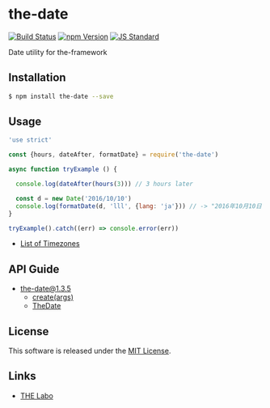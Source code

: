 the-date
==========

<!---
This file is generated by ape-tmpl. Do not update manually.
--->

<!-- Badge Start -->
<a name="badges"></a>

[![Build Status][bd_travis_shield_url]][bd_travis_url]
[![npm Version][bd_npm_shield_url]][bd_npm_url]
[![JS Standard][bd_standard_shield_url]][bd_standard_url]

[bd_repo_url]: https://github.com/the-labo/the-date
[bd_travis_url]: http://travis-ci.org/the-labo/the-date
[bd_travis_shield_url]: http://img.shields.io/travis/the-labo/the-date.svg?style=flat
[bd_travis_com_url]: http://travis-ci.com/the-labo/the-date
[bd_travis_com_shield_url]: https://api.travis-ci.com/the-labo/the-date.svg?token=
[bd_license_url]: https://github.com/the-labo/the-date/blob/master/LICENSE
[bd_codeclimate_url]: http://codeclimate.com/github/the-labo/the-date
[bd_codeclimate_shield_url]: http://img.shields.io/codeclimate/github/the-labo/the-date.svg?style=flat
[bd_codeclimate_coverage_shield_url]: http://img.shields.io/codeclimate/coverage/github/the-labo/the-date.svg?style=flat
[bd_gemnasium_url]: https://gemnasium.com/the-labo/the-date
[bd_gemnasium_shield_url]: https://gemnasium.com/the-labo/the-date.svg
[bd_npm_url]: http://www.npmjs.org/package/the-date
[bd_npm_shield_url]: http://img.shields.io/npm/v/the-date.svg?style=flat
[bd_standard_url]: http://standardjs.com/
[bd_standard_shield_url]: https://img.shields.io/badge/code%20style-standard-brightgreen.svg

<!-- Badge End -->


<!-- Description Start -->
<a name="description"></a>

Date utility for the-framework

<!-- Description End -->


<!-- Overview Start -->
<a name="overview"></a>



<!-- Overview End -->


<!-- Sections Start -->
<a name="sections"></a>

<!-- Section from "doc/guides/01.Installation.md.hbs" Start -->

<a name="section-doc-guides-01-installation-md"></a>

Installation
-----

```bash
$ npm install the-date --save
```


<!-- Section from "doc/guides/01.Installation.md.hbs" End -->

<!-- Section from "doc/guides/02.Usage.md.hbs" Start -->

<a name="section-doc-guides-02-usage-md"></a>

Usage
---------

```javascript
'use strict'

const {hours, dateAfter, formatDate} = require('the-date')

async function tryExample () {

  console.log(dateAfter(hours(3))) // 3 hours later

  const d = new Date('2016/10/10')
  console.log(formatDate(d, 'lll', {lang: 'ja'})) // -> "2016年10月10日 00:00"
}

tryExample().catch((err) => console.error(err))

```


+ [List of Timezones](./doc/helps/TimeZones.md)

<!-- Section from "doc/guides/02.Usage.md.hbs" End -->

<!-- Section from "doc/guides/10.API Guide.md.hbs" Start -->

<a name="section-doc-guides-10-a-p-i-guide-md"></a>

API Guide
-----

+ [the-date@1.3.5](./doc/api/api.md)
  + [create(args)](./doc/api/api.md#the-date-function-create)
  + [TheDate](./doc/api/api.md#the-date-class)


<!-- Section from "doc/guides/10.API Guide.md.hbs" End -->


<!-- Sections Start -->


<!-- LICENSE Start -->
<a name="license"></a>

License
-------
This software is released under the [MIT License](https://github.com/the-labo/the-date/blob/master/LICENSE).

<!-- LICENSE End -->


<!-- Links Start -->
<a name="links"></a>

Links
------

+ [THE Labo][t_h_e_labo_url]

[t_h_e_labo_url]: https://github.com/the-labo

<!-- Links End -->
